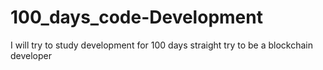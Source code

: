 # 100_days_code-Development
I will try to study development for 100 days straight try to be a blockchain developer
